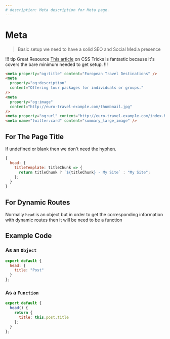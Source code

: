 ```yaml
---
# description: Meta description for Meta page.
---
```


# Meta

> Basic setup we need to have a solid SEO and Social Media presence

!!! tip Great Resource
[This article](https://css-tricks.com/essential-meta-tags-social-media/) on CSS
Tricks is fantastic because it's covers the bare minimum needed to get setup.
!!!

```html
<meta property="og:title" content="European Travel Destinations" />
<meta
  property="og:description"
  content="Offering tour packages for individuals or groups."
/>
<meta
  property="og:image"
  content="http://euro-travel-example.com/thumbnail.jpg"
/>
<meta property="og:url" content="http://euro-travel-example.com/index.htm" />
<meta name="twitter:card" content="summary_large_image" />
```

## For The Page Title

If undefined or blank then we don't need the hyphen.

```js
{
  head: {
    titleTemplate: titleChunk => {
      return titleChunk ? `${titleChunk} - My Site` : "My Site";
    };
  }
}
```

## For Dynamic Routes

Normally `head` is an object but in order to get the corresponding information
with dynamic routes then it will be need to be a function

## Example Code

### As an `Object`

```js
export default {
  head: {
    title: "Post"
  }
};
```

### As a `Function`

```js
export default {
  head() {
    return {
      title: this.post.title
    };
  }
};
```
